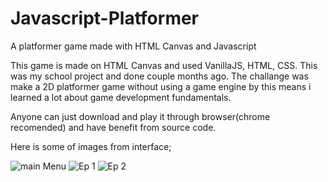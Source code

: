 # Javascript-Platformer
A platformer game made with HTML Canvas and Javascript

This game is made on HTML Canvas and used VanillaJS, HTML, CSS. This was my school project and done couple months ago. The challange was make a 2D platformer game without using a game engine by this means i learned a lot about game development fundamentals.

Anyone can just download and play it through browser(chrome recomended) and have benefit from source code.

Here is some of images from interface;

![main Menu]("user-interface/main_menu.png")
![Ep 1]("user-interface/ep1.png")
![Ep 2]("user-interface/ep2.png")
